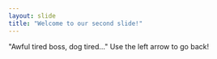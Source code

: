 ```yaml
---
layout: slide
title: "Welcome to our second slide!"
---
```

"Awful tired boss, dog tired..."
Use the left arrow to go back!
